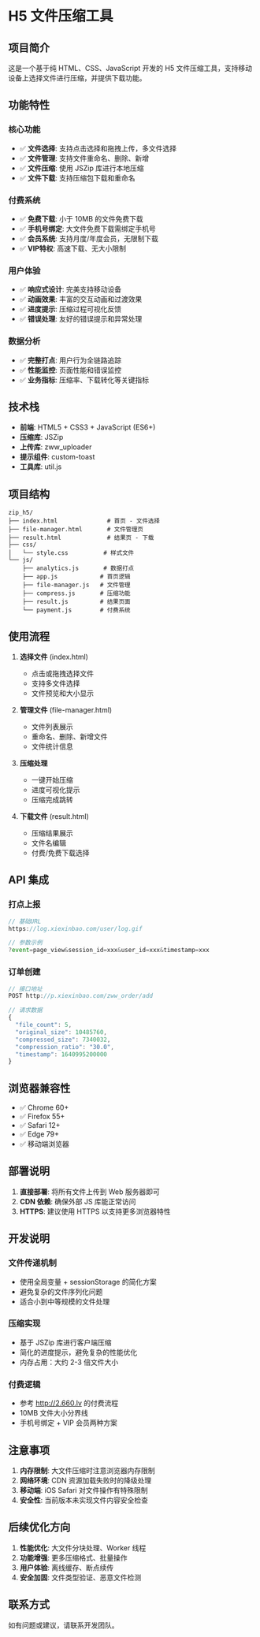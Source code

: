 # H5 文件压缩工具

## 项目简介

这是一个基于纯 HTML、CSS、JavaScript 开发的 H5 文件压缩工具，支持移动设备上选择文件进行压缩，并提供下载功能。

## 功能特性

### 核心功能
- ✅ **文件选择**: 支持点击选择和拖拽上传，多文件选择
- ✅ **文件管理**: 支持文件重命名、删除、新增
- ✅ **文件压缩**: 使用 JSZip 库进行本地压缩
- ✅ **文件下载**: 支持压缩包下载和重命名

### 付费系统
- ✅ **免费下载**: 小于 10MB 的文件免费下载
- ✅ **手机号绑定**: 大文件免费下载需绑定手机号
- ✅ **会员系统**: 支持月度/年度会员，无限制下载
- ✅ **VIP特权**: 高速下载、无大小限制

### 用户体验
- ✅ **响应式设计**: 完美支持移动设备
- ✅ **动画效果**: 丰富的交互动画和过渡效果
- ✅ **进度提示**: 压缩过程可视化反馈
- ✅ **错误处理**: 友好的错误提示和异常处理

### 数据分析
- ✅ **完整打点**: 用户行为全链路追踪
- ✅ **性能监控**: 页面性能和错误监控
- ✅ **业务指标**: 压缩率、下载转化等关键指标

## 技术栈

- **前端**: HTML5 + CSS3 + JavaScript (ES6+)
- **压缩库**: JSZip
- **上传库**: zww_uploader
- **提示组件**: custom-toast
- **工具库**: util.js

## 项目结构

```
zip_h5/
├── index.html              # 首页 - 文件选择
├── file-manager.html       # 文件管理页
├── result.html             # 结果页 - 下载
├── css/
│   └── style.css          # 样式文件
└── js/
    ├── analytics.js       # 数据打点
    ├── app.js            # 首页逻辑
    ├── file-manager.js   # 文件管理
    ├── compress.js       # 压缩功能
    ├── result.js         # 结果页面
    └── payment.js        # 付费系统
```

## 使用流程

1. **选择文件** (index.html)
   - 点击或拖拽选择文件
   - 支持多文件选择
   - 文件预览和大小显示

2. **管理文件** (file-manager.html)
   - 文件列表展示
   - 重命名、删除、新增文件
   - 文件统计信息

3. **压缩处理**
   - 一键开始压缩
   - 进度可视化提示
   - 压缩完成跳转

4. **下载文件** (result.html)
   - 压缩结果展示
   - 文件名编辑
   - 付费/免费下载选择

## API 集成

### 打点上报
```javascript
// 基础URL
https://log.xiexinbao.com/user/log.gif

// 参数示例
?event=page_view&session_id=xxx&user_id=xxx&timestamp=xxx
```

### 订单创建
```javascript
// 接口地址
POST http://p.xiexinbao.com/zww_order/add

// 请求数据
{
  "file_count": 5,
  "original_size": 10485760,
  "compressed_size": 7340032,
  "compression_ratio": "30.0",
  "timestamp": 1640995200000
}
```

## 浏览器兼容性

- ✅ Chrome 60+
- ✅ Firefox 55+
- ✅ Safari 12+
- ✅ Edge 79+
- ✅ 移动端浏览器

## 部署说明

1. **直接部署**: 将所有文件上传到 Web 服务器即可
2. **CDN 依赖**: 确保外部 JS 库能正常访问
3. **HTTPS**: 建议使用 HTTPS 以支持更多浏览器特性

## 开发说明

### 文件传递机制
- 使用全局变量 + sessionStorage 的简化方案
- 避免复杂的文件序列化问题
- 适合小到中等规模的文件处理

### 压缩实现
- 基于 JSZip 库进行客户端压缩
- 简化的进度提示，避免复杂的性能优化
- 内存占用：大约 2-3 倍文件大小

### 付费逻辑
- 参考 http://2.660.lv 的付费流程
- 10MB 文件大小分界线
- 手机号绑定 + VIP 会员两种方案

## 注意事项

1. **内存限制**: 大文件压缩时注意浏览器内存限制
2. **网络环境**: CDN 资源加载失败时的降级处理
3. **移动端**: iOS Safari 对文件操作有特殊限制
4. **安全性**: 当前版本未实现文件内容安全检查

## 后续优化方向

1. **性能优化**: 大文件分块处理、Worker 线程
2. **功能增强**: 更多压缩格式、批量操作
3. **用户体验**: 离线缓存、断点续传
4. **安全加固**: 文件类型验证、恶意文件检测

## 联系方式

如有问题或建议，请联系开发团队。